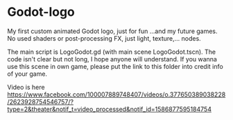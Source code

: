 # Godot-logo

My first custom animated Godot logo, just for fun ...and my future games.
No used shaders or post-processing FX, just light, texture,... nodes.

The main script is LogoGodot.gd (with main scene LogoGodot.tscn). The code isn't clear but not long, I hope anyone will understand.
If you wanna use this scene in own game, please put the link to this folder into credit info of your game.

Video is here https://www.facebook.com/100007889748407/videos/o.377650389038228/2623928754546757/?type=2&theater&notif_t=video_processed&notif_id=1586877595184754
